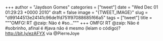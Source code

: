 
+++
author = "Jaydson Gomes"
categories = ["tweet"]
date = "Wed Dec 01 01:29:23 +0000 2010"
draft = false
image = "{TWEET_IMAGE}"
slug = "d99144513e24141c96de1fd751f97088685f66a5"
tags = ["tweet"]
title = """OMFG! RT @zaip: Não é #so..."""
+++
OMFG! RT @zaip: Não é #sobrinho, afinal é #java não é mesmo (leiam o código)? http://bit.ly/ezAFYX via @PierreJoye
